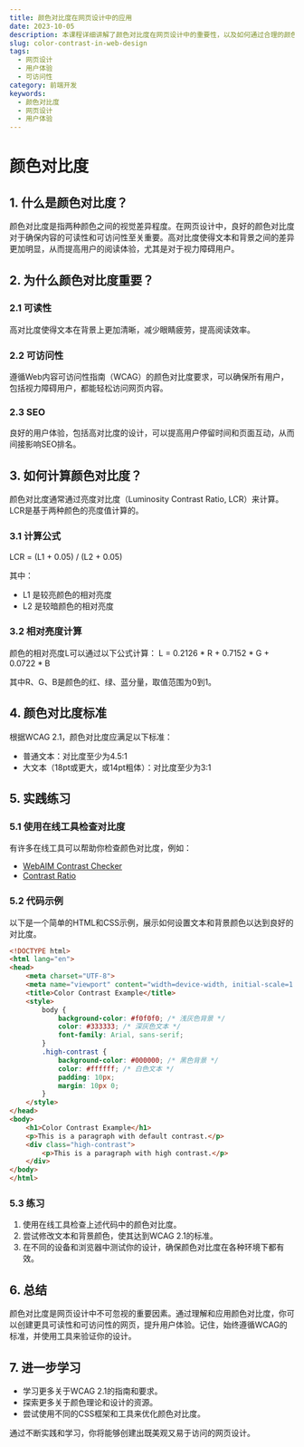 ```yaml
---
title: 颜色对比度在网页设计中的应用
date: 2023-10-05
description: 本课程详细讲解了颜色对比度在网页设计中的重要性，以及如何通过合理的颜色搭配提升用户体验和可访问性。
slug: color-contrast-in-web-design
tags:
  - 网页设计
  - 用户体验
  - 可访问性
category: 前端开发
keywords:
  - 颜色对比度
  - 网页设计
  - 用户体验
---
```


# 颜色对比度

## 1. 什么是颜色对比度？

颜色对比度是指两种颜色之间的视觉差异程度。在网页设计中，良好的颜色对比度对于确保内容的可读性和可访问性至关重要。高对比度使得文本和背景之间的差异更加明显，从而提高用户的阅读体验，尤其是对于视力障碍用户。

## 2. 为什么颜色对比度重要？

### 2.1 可读性
高对比度使得文本在背景上更加清晰，减少眼睛疲劳，提高阅读效率。

### 2.2 可访问性
遵循Web内容可访问性指南（WCAG）的颜色对比度要求，可以确保所有用户，包括视力障碍用户，都能轻松访问网页内容。

### 2.3 SEO
良好的用户体验，包括高对比度的设计，可以提高用户停留时间和页面互动，从而间接影响SEO排名。

## 3. 如何计算颜色对比度？

颜色对比度通常通过亮度对比度（Luminosity Contrast Ratio, LCR）来计算。LCR是基于两种颜色的亮度值计算的。

### 3.1 计算公式
LCR = (L1 + 0.05) / (L2 + 0.05)

其中：
- L1 是较亮颜色的相对亮度
- L2 是较暗颜色的相对亮度

### 3.2 相对亮度计算
颜色的相对亮度L可以通过以下公式计算：
L = 0.2126 * R + 0.7152 * G + 0.0722 * B

其中R、G、B是颜色的红、绿、蓝分量，取值范围为0到1。

## 4. 颜色对比度标准

根据WCAG 2.1，颜色对比度应满足以下标准：
- 普通文本：对比度至少为4.5:1
- 大文本（18pt或更大，或14pt粗体）：对比度至少为3:1

## 5. 实践练习

### 5.1 使用在线工具检查对比度
有许多在线工具可以帮助你检查颜色对比度，例如：
- [WebAIM Contrast Checker](https://webaim.org/resources/contrastchecker/)
- [Contrast Ratio](https://contrast-ratio.com/)

### 5.2 代码示例
以下是一个简单的HTML和CSS示例，展示如何设置文本和背景颜色以达到良好的对比度。

```html
<!DOCTYPE html>
<html lang="en">
<head>
    <meta charset="UTF-8">
    <meta name="viewport" content="width=device-width, initial-scale=1.0">
    <title>Color Contrast Example</title>
    <style>
        body {
            background-color: #f0f0f0; /* 浅灰色背景 */
            color: #333333; /* 深灰色文本 */
            font-family: Arial, sans-serif;
        }
        .high-contrast {
            background-color: #000000; /* 黑色背景 */
            color: #ffffff; /* 白色文本 */
            padding: 10px;
            margin: 10px 0;
        }
    </style>
</head>
<body>
    <h1>Color Contrast Example</h1>
    <p>This is a paragraph with default contrast.</p>
    <div class="high-contrast">
        <p>This is a paragraph with high contrast.</p>
    </div>
</body>
</html>
```

### 5.3 练习
1. 使用在线工具检查上述代码中的颜色对比度。
2. 尝试修改文本和背景颜色，使其达到WCAG 2.1的标准。
3. 在不同的设备和浏览器中测试你的设计，确保颜色对比度在各种环境下都有效。

## 6. 总结

颜色对比度是网页设计中不可忽视的重要因素。通过理解和应用颜色对比度，你可以创建更具可读性和可访问性的网页，提升用户体验。记住，始终遵循WCAG的标准，并使用工具来验证你的设计。

## 7. 进一步学习

- 学习更多关于WCAG 2.1的指南和要求。
- 探索更多关于颜色理论和设计的资源。
- 尝试使用不同的CSS框架和工具来优化颜色对比度。

通过不断实践和学习，你将能够创建出既美观又易于访问的网页设计。